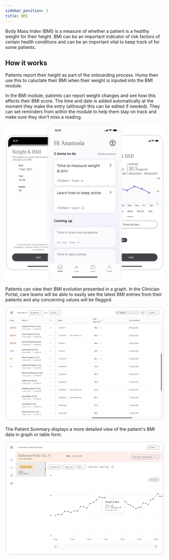 ```yaml
---
sidebar_position: 3
title: BMI
---
```


Body Mass Index (BMI) is a measure of whether a patient is a healthy weight for their height. BMI can be an important indicator of risk factors of certain health conditions and can be an important vital to keep track of for some patients.

## How it works

Patients report their height as part of the onboarding process. Huma then use this to caluclate their BMI when their weight is inputed into the BMI module.

In the BMI module, patients can report weight changes and see how this affects their BMI score. The time and date is added automatically at the moment they make the entry (although this can be edited if needed). They can set reminders from within the module to help them stay on track and make sure they don't miss a reading.

![Reporting Weight for BMI in the Huma App](./assets/bmi.png)

Patients can view their BMI evolution presented in a graph. In the Clinician Portal, care teams will be able to easily see the latest BMI entries from their patients and any concerning values will be flagged. 

![Viewing BMI in the Clinician Portal](./assets/cp-patient-list-bmi.png)

The Patient Summary displays a more detailed view of the patient's BMI data in graph or table form.

![Viewing BMI module details in the Clinician Portal](./assets/cp-module-details-bmi.png)

